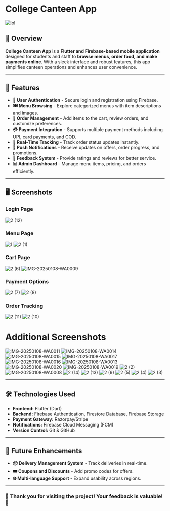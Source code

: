 # College Canteen App

![lol](https://github.com/user-attachments/assets/60505053-dd3a-4bcb-8009-68b3c3b8184e)


## 📱 Overview
**College Canteen App** is a **Flutter and Firebase-based mobile application** designed for students and staff to **browse menus, order food, and make payments online**. With a sleek interface and robust features, this app simplifies canteen operations and enhances user convenience.

---

## 🚀 Features

- **🔑 User Authentication** - Secure login and registration using Firebase.
- **🍽️ Menu Browsing** - Explore categorized menus with item descriptions and images.
- **🛒 Order Management** - Add items to the cart, review orders, and customize preferences.
- **💳 Payment Integration** - Supports multiple payment methods including UPI, card payments, and COD.
- **📡 Real-Time Tracking** - Track order status updates instantly.
- **📲 Push Notifications** - Receive updates on offers, order progress, and promotions.
- **📝 Feedback System** - Provide ratings and reviews for better service.
- **📊 Admin Dashboard** - Manage menu items, pricing, and orders efficiently.

---

## 🖥️ Screenshots

### **Login Page**
![2 (12)](https://github.com/user-attachments/assets/3ca70829-3523-42c3-bf85-30663e2928b3)

### **Menu Page**
![1](https://github.com/user-attachments/assets/7f227d59-c7a6-4350-a2e1-955e2a2aef94)
![2 (1)](https://github.com/user-attachments/assets/8f98a80b-4a2b-4f90-ad03-400fdf8775fb)


### **Cart Page**
![2 (6)](https://github.com/user-attachments/assets/1edcd77a-9a66-40da-a111-db0b0da334cc)
![IMG-20250108-WA0009](https://github.com/user-attachments/assets/11662942-b57b-417e-a653-5d3df7921a9b)


### **Payment Options**
![2 (7)](https://github.com/user-attachments/assets/8e15a6f5-493e-4137-bf99-414ecfeb684c)
![2 (8)](https://github.com/user-attachments/assets/5398f085-9f68-4b9d-9cf5-cab758c17c70)

### **Order Tracking**
![2 (11)](https://github.com/user-attachments/assets/d924274a-1536-4dcb-8193-fc74da2ed1b4)
![2 (10)](https://github.com/user-attachments/assets/e459b646-8ac8-4456-bd43-3c955451cfa3)

# **Additional Screenshots**
![IMG-20250108-WA0011](https://github.com/user-attachments/assets/9672ac6e-8696-4314-8cf0-01c49e7b5178)
![IMG-20250108-WA0014](https://github.com/user-attachments/assets/b6902a7f-ddf0-44d8-bdaf-63f945f1b861)
![IMG-20250108-WA0015](https://github.com/user-attachments/assets/dd698feb-c6f7-4b0d-ace5-cd6ddbbf5382)
![IMG-20250108-WA0017](https://github.com/user-attachments/assets/50304756-082b-4784-9bfc-3b076526f54f)
![IMG-20250108-WA0016](https://github.com/user-attachments/assets/5d9a6041-d3d3-425e-8d6c-13d3b7a40db5)
![IMG-20250108-WA0013](https://github.com/user-attachments/assets/8b9fd470-2ccd-440b-9512-d7df3f50cbc8)
![IMG-20250108-WA0020](https://github.com/user-attachments/assets/3931b673-944b-4e8a-bb7a-8117a09f8fbb)
![IMG-20250108-WA0019](https://github.com/user-attachments/assets/6aa67b09-558c-44b9-ae7c-94e38e24e464)
![2 (2)](https://github.com/user-attachments/assets/0938de79-fe6b-46bc-b6f9-d8023262c0c5)
![IMG-20250108-WA0008](https://github.com/user-attachments/assets/4b193754-e659-440c-b2b5-e59b7d7758fc)
![2 (14)](https://github.com/user-attachments/assets/96c91152-c1f7-414a-8594-f959551bc3a2)
![2 (13)](https://github.com/user-attachments/assets/3cb9dd77-e0c2-4c0c-a8e6-6331a5c14fb1)
![2 (9)](https://github.com/user-attachments/assets/59853c26-c124-4058-b273-512550637d9f)
![2 (5)](https://github.com/user-attachments/assets/3b723d81-8bb7-4f6b-bca6-531a85bae277)
![2 (4)](https://github.com/user-attachments/assets/23d97b26-e927-43cc-b9bc-ef2dc66c7126)
![2 (3)](https://github.com/user-attachments/assets/5d467034-53d3-4491-be40-699a2c1e2b7a)

---

## 🛠️ Technologies Used
- **Frontend:** Flutter (Dart)
- **Backend:** Firebase Authentication, Firestore Database, Firebase Storage
- **Payment Gateway:** Razorpay/Stripe
- **Notifications:** Firebase Cloud Messaging (FCM)
- **Version Control:** Git & GitHub

---

## 🌟 Future Enhancements
- **📦 Delivery Management System** - Track deliveries in real-time.
- **🎟 Coupons and Discounts** - Add promo codes for offers.
- **🌐 Multi-language Support** - Expand usability across regions.

---

### 🎉 **Thank you for visiting the project! Your feedback is valuable!** 🎉

